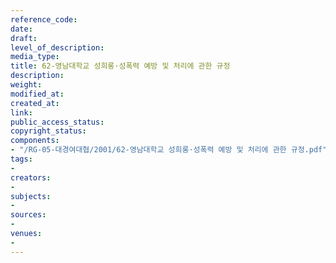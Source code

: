 ```yaml
---
reference_code: 
date: 
draft: 
level_of_description: 
media_type: 
title: 62-영남대학교 성희롱·성폭력 예방 및 처리에 관한 규정
description: 
weight: 
modified_at: 
created_at: 
link: 
public_access_status: 
copyright_status: 
components:
- "/RG-05-대경여대협/2001/62-영남대학교 성희롱·성폭력 예방 및 처리에 관한 규정.pdf"
tags:
- 
creators:
- 
subjects:
- 
sources:
- 
venues:
- 
---
```

